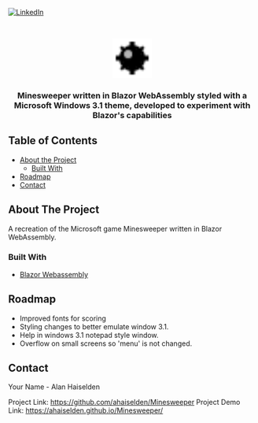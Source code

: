[![LinkedIn][linkedin-shield]][linkedin-url]

<br />
<p align="center">
  <a href="https://https://github.com/ahaiselden/Minesweeper/">
    <img src="/Minesweeper/wwwroot/images/mine.png" alt="Logo" width="80" height="80">
  </a>
  <h3 align="center">Minesweeper written in Blazor WebAssembly styled with a Microsoft Windows 3.1 theme, developed to experiment with Blazor's capabilities</h3>
</p>



<!-- TABLE OF CONTENTS -->
## Table of Contents

* [About the Project](#about-the-project)
  * [Built With](#built-with)
* [Roadmap](#roadmap)
* [Contact](#contact)



<!-- ABOUT THE PROJECT -->
## About The Project

A recreation of the Microsoft game Minesweeper written in Blazor WebAssembly.


### Built With
* [Blazor Webassembly](https://dotnet.microsoft.com/apps/aspnet/web-apps/blazor)


<!-- ROADMAP -->
## Roadmap

- Improved fonts for scoring
- Styling changes to better emulate window 3.1.
- Help in windows 3.1 notepad style window.
- Overflow on small screens so 'menu' is not changed.


<!-- CONTACT -->
## Contact

Your Name - Alan Haiselden

Project Link: https://github.com/ahaiselden/Minesweeper
Project Demo Link: https://ahaiselden.github.io/Minesweeper/

[linkedin-shield]: https://img.shields.io/badge/-LinkedIn-black.svg?style=flat-square&logo=linkedin&colorB=555
[linkedin-url]: https://www.linkedin.com/in/alan-haiselden-a7595758/

